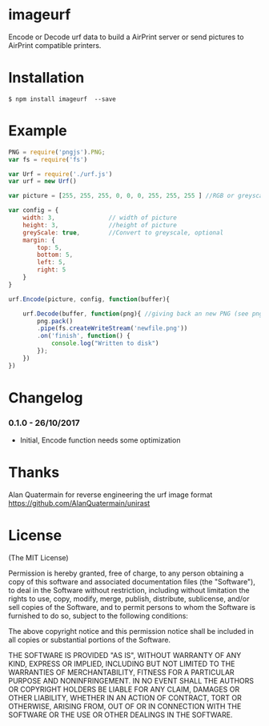 imageurf
========

Encode or Decode urf data to build a AirPrint server or send pictures to AirPrint compatible printers.

Installation
===============
```
$ npm install imageurf  --save
```

Example
==========
```js
PNG = require('pngjs').PNG;
var fs = require('fs')

var Urf = require('./urf.js')
var urf = new Urf()

var picture = [255, 255, 255, 0, 0, 0, 255, 255, 255 ] //RGB or greyscale pixel-array

var config = {
	width: 3, 				// width of picture
	height: 3, 				//height of picture
	greyScale: true, 		//Convert to greyscale, optional
	margin: {
		top: 5,
		bottom: 5,
		left: 5,
		right: 5
	}
}

urf.Encode(picture, config, function(buffer){

	urf.Decode(buffer, function(png){ //giving back an new PNG (see pngjs)
		png.pack()
		.pipe(fs.createWriteStream('newfile.png'))
		.on('finish', function() {
			console.log("Written to disk")
		});
	})
})
```

Changelog
============


### 0.1.0 - 26/10/2017
  - Initial, Encode function needs some optimization

Thanks
=======
Alan Quatermain for reverse engineering the urf image format 
https://github.com/AlanQuatermain/unirast

License
=========

(The MIT License)

Permission is hereby granted, free of charge, to any person obtaining a copy
of this software and associated documentation files (the "Software"), to deal
in the Software without restriction, including without limitation the rights
to use, copy, modify, merge, publish, distribute, sublicense, and/or sell
copies of the Software, and to permit persons to whom the Software is
furnished to do so, subject to the following conditions:

The above copyright notice and this permission notice shall be included in
all copies or substantial portions of the Software.

THE SOFTWARE IS PROVIDED "AS IS", WITHOUT WARRANTY OF ANY KIND, EXPRESS OR
IMPLIED, INCLUDING BUT NOT LIMITED TO THE WARRANTIES OF MERCHANTABILITY,
FITNESS FOR A PARTICULAR PURPOSE AND NONINFRINGEMENT. IN NO EVENT SHALL THE
AUTHORS OR COPYRIGHT HOLDERS BE LIABLE FOR ANY CLAIM, DAMAGES OR OTHER
LIABILITY, WHETHER IN AN ACTION OF CONTRACT, TORT OR OTHERWISE, ARISING FROM,
OUT OF OR IN CONNECTION WITH THE SOFTWARE OR THE USE OR OTHER DEALINGS IN
THE SOFTWARE.